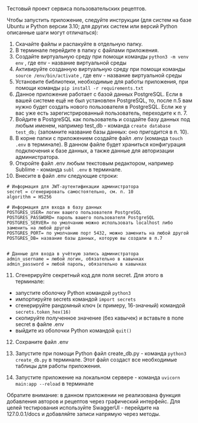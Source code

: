 Тестовый проект сервиса пользовательских рецептов.

Чтобы запустить приложение, следуйте инструкции (для систем на базе Ubuntu и Python версии 3.10; для других систем или версий Python описанные шаги могут отличаться):
1. Скачайте файлы и распакуйте в отдельную папку.
2. В терминале перейдите в папку с файлами приложения.
3. Создайте виртуальную среду при помощи команды `python3 -m venv env` , где env - название виртуальной среды
4. Активируйте созданную виртуальную среду при помощи команды `source /env/bin/activate` , где env - название виртуальной среды
5. Установите библиотеки, необходимые для работы приложения, при помощи команды `pip install -r requirements.txt`
6. Данное приложение работает с базой данных PostgreSQL. Если в вашей системе ещё не был установлен PostgreSQL, то, после п.5 вам нужно будет создать нового пользователя в PostgreSQL. Если же у вас уже есть зарегистрированный пользователь, переходите к п. 7.
7. Войдите в PostgreSQL как пользователь и создайте базу данных под любым именем, например test_db - команда `create database test_db;` (запомните название базы данных: оно пригодится в п. 10).
8. В корне папки с приложением создайте файл .env (команда `touch .env` в терминале). В данном файле будет храниться конфигурация подключения к базе данных, а также данные для авторизации администратора.
9. Откройте файл .env любым текстовым редактором, например Sublime - команда `subl .env` в терминале.
10. Внесите в файл .env следующие строки:


```
# Информация для JWT-аутентификации администратора
secret = сгенерировать самостоятельно, см. п. 10
algorithm = HS256

# Информация для входа в базу данных
POSTGRES_USER= логин вашего пользователя PostgreSQL
POSTGRES_PASSWORD= пароль вашего пользователя PostgreSQL
POSTGRES_SERVER= по умолчанию можно использовать localhost либо заменить на любой другой
POSTGRES_PORT= по умолчанию порт 5432, можно заменить на любой другой
POSTGRES_DB= название базы данных, которую вы создали в п.7


# Данные для входа в учётную запись администратора
admin_username = любой логин, обязательно в кавычках
admin_password = любой пароль, обязательно в кавычках
```

11. Сгенерируйте секретный код для поля secret. Для этого в терминале: 
- запустите оболочку Python командой `python3`
- импортируйте secrets командой `import secrets`
- сгенерируйте рандомный ключ (к примеру, 16-значный) командой `secrets.token_hex(16)`
- скопируйте полученное значение (без кавычек) и вставьте в поле secret в файле .env
- выйдите из оболочки Python командой `quit()`

12. Сохраните файл .env

13. Запустите при помощи Python файл create_db.py - команда  `python3 create_db.py` в терминале.
Этот файл создаст все необходимые таблицы для работы приложения.

14.  Запустите приложение на локальном сервере - команда `uvicorn main:app --reload` в терминале

Обратите внимание: в данном приложении не реализована функция добавления авторов и рецептов через графический интерфейс. Для целей тестирования используйте SwaggerUI - перейдите на 127.0.0.1/docs и добавляйте записи напрямую через методы.

